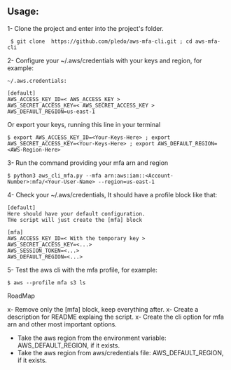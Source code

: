 ## Usage:

1- Clone the project and enter into the project's folder.
```
 $ git clone  https://github.com/pledo/aws-mfa-cli.git ; cd aws-mfa-cli
```

2- Configure your ~/.aws/credentials with your keys and region, for example:
```
~/.aws.credentials:

[default]
AWS_ACCESS_KEY_ID=< AWS_ACCESS_KEY >
AWS_SECRET_ACCESS_KEY=< AWS_SECRET_ACCESS_KEY >
AWS_DEFAULT_REGION=us-east-1
```
Or export your keys, running this line in your terminal

```
$ export AWS_ACCESS_KEY_ID=<Your-Keys-Here> ; export AWS_SECRET_ACCESS_KEY=<Your-Keys-Here> ; export AWS_DEFAULT_REGION=<AWS-Region-Here>
```

3- Run the command providing your mfa arn and region

```
$ python3 aws_cli_mfa.py --mfa arn:aws:iam::<Account-Number>:mfa/<Your-User-Name> --region=us-east-1
```

4- Check your ~/.aws/credentials, It should have a profile block like that:
```
[default]
Here should have your default configuration.
THe script will just create the [mfa] block

[mfa]
AWS_ACCESS_KEY_ID=< With the temporary key >
AWS_SECRET_ACCESS_KEY=<...>
AWS_SESSION_TOKEN=<...>
AWS_DEFAULT_REGION=<...>
```

5- Test the aws cli with the mfa profile, for example:

```
$ aws --profile mfa s3 ls
```

RoadMap

x- Remove only the [mfa] block, keep everything after. 
x- Create a description for README explaing the script. 
x- Create the cli option for mfa arn and other most important options. 
- Take the aws region from the environment variable: AWS_DEFAULT_REGION, if it exists. 
- Take the aws region from aws/credentials file: AWS_DEFAULT_REGION, if it exists. 

